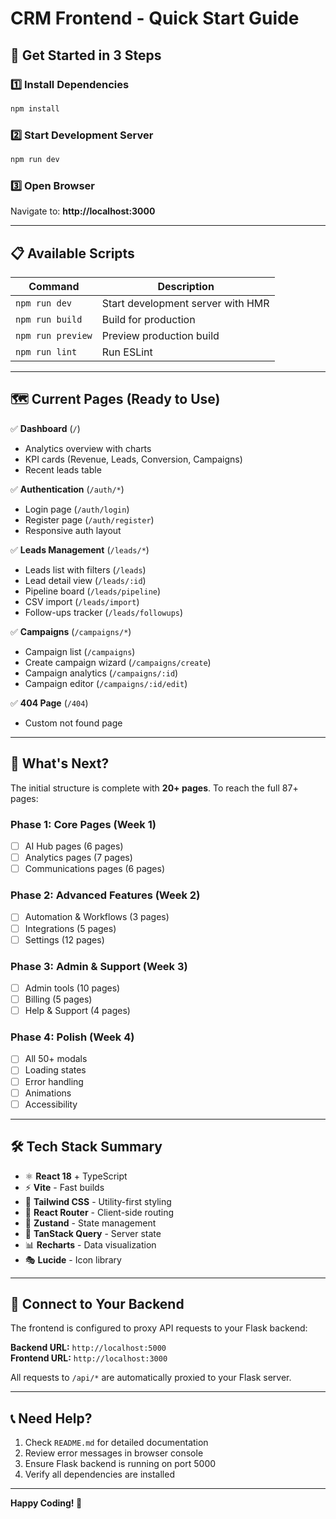 # CRM Frontend - Quick Start Guide

## 🚀 **Get Started in 3 Steps**

### 1️⃣ Install Dependencies
```powershell
npm install
```

### 2️⃣ Start Development Server
```powershell
npm run dev
```

### 3️⃣ Open Browser
Navigate to: **http://localhost:3000**

---

## 📋 Available Scripts

| Command | Description |
|---------|-------------|
| `npm run dev` | Start development server with HMR |
| `npm run build` | Build for production |
| `npm run preview` | Preview production build |
| `npm run lint` | Run ESLint |

---

## 🗺️ Current Pages (Ready to Use)

✅ **Dashboard** (`/`)
- Analytics overview with charts
- KPI cards (Revenue, Leads, Conversion, Campaigns)
- Recent leads table

✅ **Authentication** (`/auth/*`)
- Login page (`/auth/login`)
- Register page (`/auth/register`)
- Responsive auth layout

✅ **Leads Management** (`/leads/*`)
- Leads list with filters (`/leads`)
- Lead detail view (`/leads/:id`)
- Pipeline board (`/leads/pipeline`)
- CSV import (`/leads/import`)
- Follow-ups tracker (`/leads/followups`)

✅ **Campaigns** (`/campaigns/*`)
- Campaign list (`/campaigns`)
- Create campaign wizard (`/campaigns/create`)
- Campaign analytics (`/campaigns/:id`)
- Campaign editor (`/campaigns/:id/edit`)

✅ **404 Page** (`/404`)
- Custom not found page

---

## 🎯 What's Next?

The initial structure is complete with **20+ pages**. To reach the full 87+ pages:

### Phase 1: Core Pages (Week 1)
- [ ] AI Hub pages (6 pages)
- [ ] Analytics pages (7 pages)
- [ ] Communications pages (6 pages)

### Phase 2: Advanced Features (Week 2)
- [ ] Automation & Workflows (3 pages)
- [ ] Integrations (5 pages)
- [ ] Settings (12 pages)

### Phase 3: Admin & Support (Week 3)
- [ ] Admin tools (10 pages)
- [ ] Billing (5 pages)
- [ ] Help & Support (4 pages)

### Phase 4: Polish (Week 4)
- [ ] All 50+ modals
- [ ] Loading states
- [ ] Error handling
- [ ] Animations
- [ ] Accessibility

---

## 🛠️ Tech Stack Summary

- ⚛️ **React 18** + TypeScript
- ⚡ **Vite** - Fast builds
- 🎨 **Tailwind CSS** - Utility-first styling
- 🧭 **React Router** - Client-side routing
- 🐻 **Zustand** - State management
- 🔄 **TanStack Query** - Server state
- 📊 **Recharts** - Data visualization
- 🎭 **Lucide** - Icon library

---

## 🔗 Connect to Your Backend

The frontend is configured to proxy API requests to your Flask backend:

**Backend URL:** `http://localhost:5000`  
**Frontend URL:** `http://localhost:3000`

All requests to `/api/*` are automatically proxied to your Flask server.

---

## 📞 Need Help?

1. Check `README.md` for detailed documentation
2. Review error messages in browser console
3. Ensure Flask backend is running on port 5000
4. Verify all dependencies are installed

---

**Happy Coding! 🎉**
